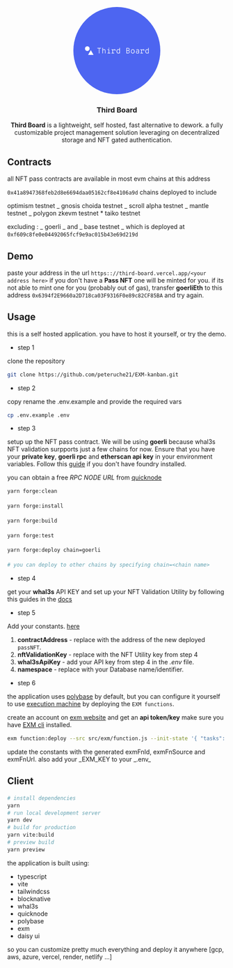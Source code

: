 <p align="center">
    <img src="./src/assets/vector/default.svg" height="200" style="border-radius:50%">
</p>
<div align="center">
  <h3 align="center">
  Third Board
  </h3>
</div>

<div align="center">

**Third Board** is a lightweight, self hosted, fast alternative to dework. a fully customizable project management solution leveraging on decentralized storage and NFT gated authentication.

</div>

## Contracts

all NFT pass contracts are available in most evm chains at this address

`0x41a8947368feb2d8e6694daa05162cf8e4106a9d`
chains deployed to include

optimism testnet _ gnosis choida testnet _ scroll alpha testnet _ mantle testnet _ polygon zkevm testnet \* taiko testnet

excluding : _ goerli _ and _ base testnet _ which is deployed at `0xf609c8fe0e04492065fcf9e9ac015b43e69d219d`

## Demo

paste your address in the url `https:://third-board.vercel.app/<your address here>`
if you don't have a **Pass NFT** one will be minted for you.
if its not able to mint one for you (probably out of gas), transfer **goerliEth** to this address `0x6394f2E9660a2D718ca03F9316F0e89c82CF85BA` and try again.

## Usage

this is a self hosted application.
you have to host it yourself, or try the demo.

- step 1

clone the repository

```sh
git clone https://github.com/peteruche21/EXM-kanban.git
```

- step 2

copy rename the .env.example and provide the required vars

```sh
cp .env.example .env
```

- step 3

setup up the NFT pass contract.
We will be using **goerli** because whal3s NFT validation surpports just a few chains for now.
Ensure that you have your **private key**, **goerli rpc** and **etherscan api key** in your environment variables.
Follow this [guide]("https://book.getfoundry.sh/getting-started/installation") if you don't have foundry installed.

you can obtain a free _RPC NODE URL_ from [quicknode]("https://www.quicknode.com/")

```sh
yarn forge:clean

yarn forge:install

yarn forge:build

yarn forge:test

yarn forge:deploy chain=goerli

# you can deploy to other chains by specifying chain=<chain name>
```

- step 4

get your **whal3s** API KEY and set up your NFT Validation Utility by following this guides in the [docs]("https://docs.whal3s.xyz/")

- step 5

Add your constants. [here](./src/constants/index.ts)

1. **contractAddress** - replace with the address of the new deployed `passNFT`.
2. **nftValidationKey** - replace with the NFT Utility key from step 4
3. **whal3sApiKey** - add your API key from step 4 in the _.env_ file.
4. **namespace** - replace with your Database name/identifier.

- step 6

the application uses [polybase]("https://polybase.xyz") by default, but you can configure it yourself to use [execution machine]("https://exm.dev")
by deploying the `EXM functions`.

create an account on [exm website]("https://exm.dev") and get an **api token/key** make sure you have [EXM cli]("https://docs.exm.dev/cli/introduction") installed.

```sh
exm function:deploy --src src/exm/function.js --init-state '{ "tasks": [], "archive": [], "projects": [] }' --token <your exm api token/key here>

```

update the constants with the generated exmFnId, exmFnSource and exmFnUrl.
also add your _EXM_KEY to your _.env\_

## Client

```sh
# install dependencies
yarn
# run local development server
yarn dev
# build for production
yarn vite:build
# preview build
yarn preview
```

the application is built using:

- typescript
- vite
- tailwindcss
- blocknative
- whal3s
- quicknode
- polybase
- exm
- daisy ui

so you can customize pretty much everything and deploy it anywhere [gcp, aws, azure, vercel, render, netlify ...]
